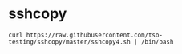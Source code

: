 # sshcopy

```
curl https://raw.githubusercontent.com/tso-testing/sshcopy/master/sshcopy4.sh | /bin/bash
```
